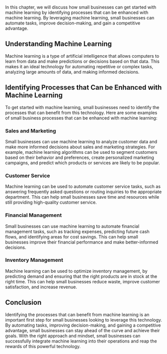
In this chapter, we will discuss how small businesses can get started with machine learning by identifying processes that can be enhanced with machine learning. By leveraging machine learning, small businesses can automate tasks, improve decision-making, and gain a competitive advantage.

Understanding Machine Learning
------------------------------

Machine learning is a type of artificial intelligence that allows computers to learn from data and make predictions or decisions based on that data. This makes it an ideal technology for automating repetitive or complex tasks, analyzing large amounts of data, and making informed decisions.

Identifying Processes that Can be Enhanced with Machine Learning
----------------------------------------------------------------

To get started with machine learning, small businesses need to identify the processes that can benefit from this technology. Here are some examples of small business processes that can be enhanced with machine learning:

### Sales and Marketing

Small businesses can use machine learning to analyze customer data and make more informed decisions about sales and marketing strategies. For example, machine learning algorithms can be used to segment customers based on their behavior and preferences, create personalized marketing campaigns, and predict which products or services are likely to be popular.

### Customer Service

Machine learning can be used to automate customer service tasks, such as answering frequently asked questions or routing inquiries to the appropriate department. This can help small businesses save time and resources while still providing high-quality customer service.

### Financial Management

Small businesses can use machine learning to automate financial management tasks, such as tracking expenses, predicting future cash flows, and identifying areas for cost savings. This can help small businesses improve their financial performance and make better-informed decisions.

### Inventory Management

Machine learning can be used to optimize inventory management, by predicting demand and ensuring that the right products are in stock at the right time. This can help small businesses reduce waste, improve customer satisfaction, and increase revenue.

Conclusion
----------

Identifying the processes that can benefit from machine learning is an important first step for small businesses looking to leverage this technology. By automating tasks, improving decision-making, and gaining a competitive advantage, small businesses can stay ahead of the curve and achieve their goals. With the right approach and mindset, small businesses can successfully integrate machine learning into their operations and reap the rewards of this powerful technology.
